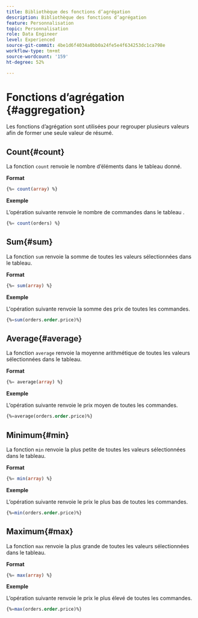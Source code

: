```yaml
---
title: Bibliothèque des fonctions d’agrégation
description: Bibliothèque des fonctions d’agrégation
feature: Personnalisation
topic: Personnalisation
role: Data Engineer
level: Experienced
source-git-commit: 4be1d6f4034a0bb0a24fe5e4f634253dc1ca798e
workflow-type: tm+mt
source-wordcount: '159'
ht-degree: 52%

---
```


# Fonctions d’agrégation {#aggregation}

Les fonctions d’agrégation sont utilisées pour regrouper plusieurs valeurs afin de former une seule valeur de résumé.

## Count{#count}

La fonction `count` renvoie le nombre d’éléments dans le tableau donné.

**Format**

```sql
{%= count(array) %}
```

**Exemple**

L’opération suivante renvoie le nombre de commandes dans le tableau .

```sql
{%= count(orders) %}
```

## Sum{#sum}

La fonction `sum` renvoie la somme de toutes les valeurs sélectionnées dans le tableau.

**Format**

```sql
{%= sum(array) %}
```

**Exemple**

L&#39;opération suivante renvoie la somme des prix de toutes les commandes.

```sql
{%=sum(orders.order.price)%}
```

## Average{#average}

La fonction `average` renvoie la moyenne arithmétique de toutes les valeurs sélectionnées dans le tableau.

**Format**

```sql
{%= average(array) %}
```

**Exemple**

L’opération suivante renvoie le prix moyen de toutes les commandes.

```sql
{%=average(orders.order.price)%}
```

## Minimum{#min}

La fonction `min` renvoie la plus petite de toutes les valeurs sélectionnées dans le tableau.

**Format**

```sql
{%= min(array) %}
```

**Exemple**

L’opération suivante renvoie le prix le plus bas de toutes les commandes.

```sql
{%=min(orders.order.price)%}
```

## Maximum{#max}

La fonction `max` renvoie la plus grande de toutes les valeurs sélectionnées dans le tableau.

**Format**

```sql
{%= max(array) %}
```

**Exemple**

L’opération suivante renvoie le prix le plus élevé de toutes les commandes.

```sql
{%=max(orders.order.price)%}
```
